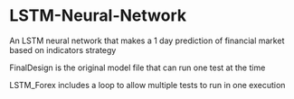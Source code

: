 # LSTM-Neural-Network
An LSTM neural network that makes a 1 day prediction of financial market based on indicators strategy

FinalDesign is the original model file that can run one test at the time 

LSTM_Forex includes a loop to allow multiple tests to run in one execution 
